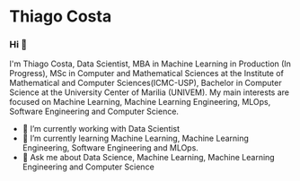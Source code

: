 # Thiago Costa

### Hi 👋
I'm Thiago Costa, Data Scientist, MBA in Machine Learning in Production (In Progress), MSc in Computer and Mathematical Sciences at the Institute of Mathematical and Computer Sciences(ICMC-USP), Bachelor in Computer Science at the University Center of Marilia (UNIVEM). My main interests are focused on Machine Learning, Machine Learning Engineering, MLOps, Software Engineering and Computer Science.
- 🔭 I’m currently working with Data Scientist
- 🌱 I’m currently learning Machine Learning, Machine Learning Engineering, Software Engineering and MLOps.
- 💬 Ask me about Data Science, Machine Learning, Machine Learning Engineering and Computer Science
